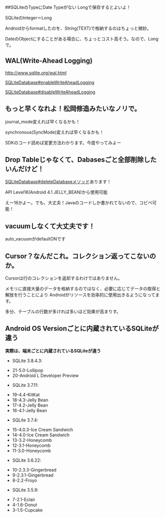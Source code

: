 ##SQLiteのTypeにDate Typeがない
Longで保存するとよいよ！

SQLiteのInteger＝Long

Androidからformatしたのを、String(TEXT)で格納するのはちょっと微妙。

DateのObjectにすることがある場合に、ちょっとコスト高そう。なので、Longで。   

## WAL(Write-Ahead Logging)

http://www.sqlite.org/wal.html

[SQLiteDatabase#enableWriteAheadLogging](http://developer.android.com/reference/android/database/sqlite/SQLiteDatabase.html#enableWriteAheadLogging())

[SQLiteDatabase#disableWriteAheadLogging](http://developer.android.com/reference/android/database/sqlite/SQLiteDatabase.html#disableWriteAheadLogging())

## もっと早くなれよ！松岡修造みたいなノリで。   

journal_mode変えれば早くなるかも！

synchronous(SyncMode)変えれば早くなるかも！

SDKのコード読めば変更方法わかります。今度やってみよー

## Drop Tableじゃなくて、Dabasesごと全部削除したいんだけど！

[SQLiteDatabase#deleteDatabaseメソッド](http://developer.android.com/reference/android/database/sqlite/SQLiteDatabase.html#deleteDatabase(java.io.File))あります！

API Level16(Android 4.1 JELLY_BEAN)から使用可能

えー16かよー。でも、大丈夫！Javaのコードしか書かれてないので、コピペ可能！

## vacuumしなくて大丈夫です！

auto_vacuumがdefaultONです

## Cursor？なんだこれ。コレクション返ってこないのか。

Cursorは行のコレクションを返却するわけではありません。

メモリに直接大量のデータを格納するのではなく、必要に応じてデータの取得と解放を行うことにより
Androidがリソースを効率的に使用出きるようになってます。

多分、テーブルの行数が多ければ多いほど効果が高まりす。

## Android OS Versionごとに内蔵されているSQLiteが違う

**実際は、端末ごとに内蔵されているSQLiteが違う**

* SQLite 3.8.4.3:
 - 21-5.0-Lollipop
 - 20-Android L Developer Preview

* SQLite 3.7.11:
 - 19-4.4-KitKat
 - 18-4.3-Jelly Bean
 - 17-4.2-Jelly Bean
 - 16-4.1-Jelly Bean

* SQLite 3.7.4:
 - 15-4.0.3-Ice Cream Sandwich
 - 14-4.0-Ice Cream Sandwich
 - 13-3.2-Honeycomb
 - 12-3.1-Honeycomb
 - 11-3.0-Honeycomb

* SQLite 3.6.22:
 - 10-2.3.3-Gingerbread
 - 9-2.3.1-Gingerbread
 - 8-2.2-Froyo

* SQLite 3.5.9:
 - 7-2.1-Eclair
 - 4-1.6-Donut
 - 3-1.5-Cupcake